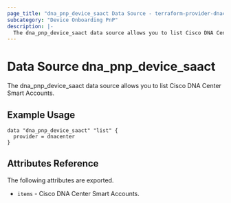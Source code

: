 ```yaml
---
page_title: "dna_pnp_device_saact Data Source - terraform-provider-dnacenter"
subcategory: "Device Onboarding PnP"
description: |-
  The dna_pnp_device_saact data source allows you to list Cisco DNA Center Smart Accounts.
---
```


# Data Source dna_pnp_device_saact

The dna_pnp_device_saact data source allows you to list Cisco DNA Center Smart Accounts.

## Example Usage

```hcl
data "dna_pnp_device_saact" "list" {
  provider = dnacenter
}
```

## Attributes Reference

The following attributes are exported.

- `items` - Cisco DNA Center Smart Accounts.
